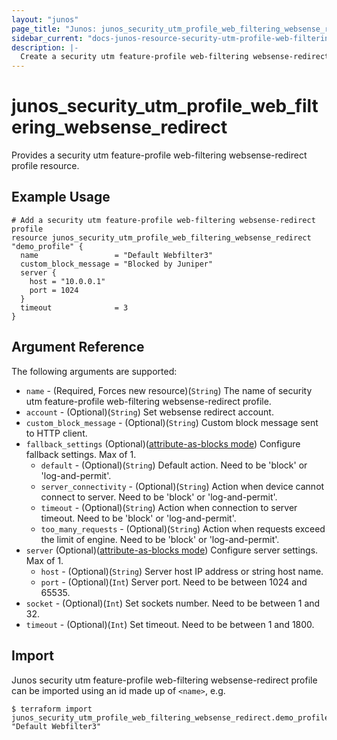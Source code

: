 ```yaml
---
layout: "junos"
page_title: "Junos: junos_security_utm_profile_web_filtering_websense_redirect"
sidebar_current: "docs-junos-resource-security-utm-profile-web-filtering-websense-redirect"
description: |-
  Create a security utm feature-profile web-filtering websense-redirect profile (when Junos device supports it)
---
```


# junos_security_utm_profile_web_filtering_websense_redirect

Provides a security utm feature-profile web-filtering websense-redirect profile resource.

## Example Usage

```hcl
# Add a security utm feature-profile web-filtering websense-redirect profile
resource junos_security_utm_profile_web_filtering_websense_redirect "demo_profile" {
  name                 = "Default Webfilter3"
  custom_block_message = "Blocked by Juniper"
  server {
    host = "10.0.0.1"
    port = 1024
  }
  timeout              = 3
}
```

## Argument Reference

The following arguments are supported:

* `name` - (Required, Forces new resource)(`String`) The name of security utm feature-profile web-filtering websense-redirect profile.
* `account` - (Optional)(`String`) Set websense redirect account.
* `custom_block_message` - (Optional)(`String`) Custom block message sent to HTTP client.
* `fallback_settings` (Optional)([attribute-as-blocks mode](https://www.terraform.io/docs/configuration/attr-as-blocks.html)) Configure fallback settings. Max of 1.
  * `default` - (Optional)(`String`) Default action. Need to be 'block' or 'log-and-permit'.
  * `server_connectivity` - (Optional)(`String`) Action when device cannot connect to server. Need to be 'block' or 'log-and-permit'.
  * `timeout` - (Optional)(`String`) Action when connection to server timeout. Need to be 'block' or 'log-and-permit'.
  * `too_many_requests` - (Optional)(`String`) Action when requests exceed the limit of engine. Need to be 'block' or 'log-and-permit'.
* `server` (Optional)([attribute-as-blocks mode](https://www.terraform.io/docs/configuration/attr-as-blocks.html)) Configure server settings. Max of 1.
  * `host` - (Optional)(`String`) Server host IP address or string host name.
  * `port` - (Optional)(`Int`) Server port. Need to be between 1024 and 65535.
* `socket` - (Optional)(`Int`) Set sockets number. Need to be between 1 and 32.
* `timeout` - (Optional)(`Int`) Set timeout. Need to be between 1 and 1800.

## Import

Junos security utm feature-profile web-filtering websense-redirect profile can be imported using an id made up of `<name>`, e.g.

```
$ terraform import junos_security_utm_profile_web_filtering_websense_redirect.demo_profile "Default Webfilter3"
```
